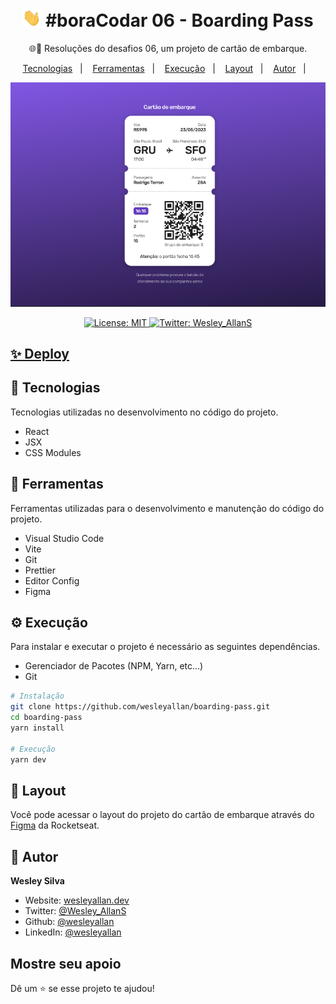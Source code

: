 <h1 align="center">
  <img src="./hi.gif" alt="Mão acenando" width="30px">
  #boraCodar 06 - Boarding Pass
</h1>

<p align="center">🌐🚀 Resoluções do desafios 06, um projeto de cartão de embarque.</p>

<p align="center">
  <a href="#-tecnologias">Tecnologias</a>&nbsp;&nbsp;&nbsp;|&nbsp;&nbsp;&nbsp;
  <a href="#-ferramentas">Ferramentas</a>&nbsp;&nbsp;&nbsp;|&nbsp;&nbsp;&nbsp;
  <a href="#-execução">Execução</a>&nbsp;&nbsp;&nbsp;|&nbsp;&nbsp;&nbsp;
  <a href="#-layout">Layout</a>&nbsp;&nbsp;&nbsp;|&nbsp;&nbsp;&nbsp;
  <a href="#-autor">Autor</a>&nbsp;&nbsp;&nbsp;|&nbsp;&nbsp;&nbsp;
</p>

<div align="center">

![Bora Codar](./bora-codar-06-cartao-embarque.png)

</div>

<p align="center">
  <a href="#" target="_blank">
    <img alt="License: MIT" src="https://img.shields.io/badge/License-MIT-yellow.svg" />
  </a>
  <a href="https://twitter.com/Wesley_AllanS" target="_blank">
    <img alt="Twitter: Wesley_AllanS" src="https://img.shields.io/twitter/follow/Wesley_AllanS.svg?style=social" />
  </a>
</p>

## [✨ Deploy](https://boardingpass-wesleyallan.netlify.app/)

## 🚀 Tecnologias

Tecnologias utilizadas no desenvolvimento no código do projeto.

- React
- JSX
- CSS Modules

## 🔧 Ferramentas

Ferramentas utilizadas para o desenvolvimento e manutenção do código do projeto.

- Visual Studio Code
- Vite
- Git
- Prettier
- Editor Config
- Figma

## ⚙ Execução

Para instalar e executar o projeto é necessário as seguintes dependências.

- Gerenciador de Pacotes (NPM, Yarn, etc...)
- Git

```sh
# Instalação
git clone https://github.com/wesleyallan/boarding-pass.git
cd boarding-pass
yarn install

# Execução
yarn dev
```

## 📑 Layout

Você pode acessar o layout do projeto do cartão de embarque através do [Figma](https://www.figma.com/community/file/1205146101173113980) da Rocketseat.

## 👤 Autor

**Wesley Silva**

- Website: [wesleyallan.dev](https://wesleyallan.dev)
- Twitter: [@Wesley_AllanS](https://twitter.com/Wesley_AllanS)
- Github: [@wesleyallan](https://github.com/wesleyallan)
- LinkedIn: [@wesleyallan](https://linkedin.com/in/wesleyallan)

## Mostre seu apoio

Dê um ⭐️ se esse projeto te ajudou!
